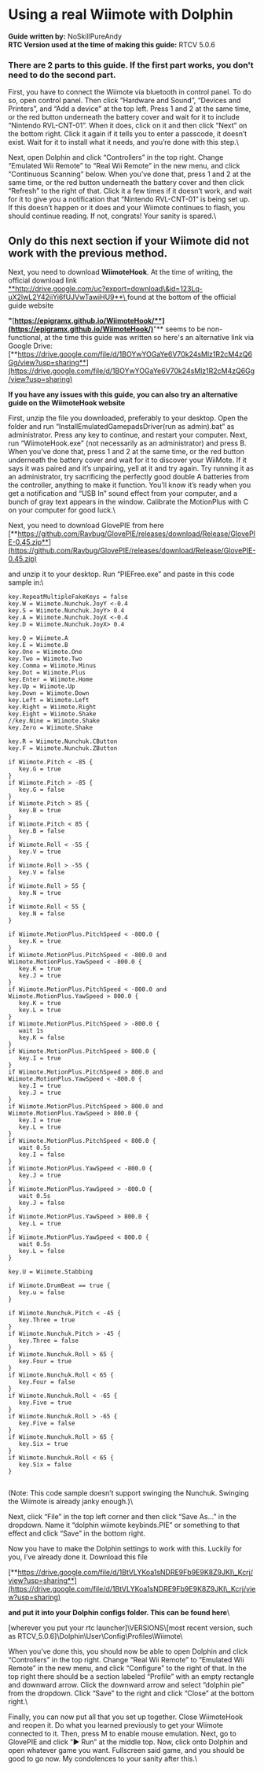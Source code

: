 # Using a real Wiimote with Dolphin

**Guide written by:** NoSkillPureAndy\
**RTC Version used at the time of making this guide:** RTCV 5.0.6

### **There are 2 parts to this guide. If the first part works, you don't need to do the second part.**

First, you have to connect the Wiimote via bluetooth in control panel. To do so, open control panel. Then click “Hardware and Sound”, “Devices and Printers”, and “Add a device” at the top left. Press 1 and 2 at the same time, or the red button underneath the battery cover and wait for it to include “Nintendo RVL-CNT-01”. When it does, click on it and then click “Next” on the bottom right. Click it again if it tells you to enter a passcode, it doesn’t exist. Wait for it to install what it needs, and you’re done with this step.\


Next, open Dolphin and click “Controllers” in the top right. Change “Emulated Wii Remote” to “Real Wii Remote” in the new menu, and click “Continuous Scanning” below. When you’ve done that, press 1 and 2 at the same time, or the red button underneath the battery cover and then click “Refresh” to the right of that. Click it a few times if it doesn’t work, and wait for it to give you a notification that “Nintendo RVL-CNT-01” is being set up. If this doesn’t happen or it does and your Wiimote continues to flash, you should continue reading. If not, congrats! Your sanity is spared.\


## **Only do this next section if your Wiimote did not work with the previous method.**

Next, you need to download **WiimoteHook**. At the time of writing, the official download link\
[**http://drive.google.com/uc?export=download\&id=123Lq-uX2lwL2Y42iiYi6fUJVwTawiHU9**\
](http://drive.google.com/uc?export=download\&id=123Lq-uX2lwL2Y42iiYi6fUJVwTawiHU9)found at the bottom of the official guide website



**"**[**https://epigramx.github.io/WiimoteHook/**](https://epigramx.github.io/WiimoteHook/)**"** seems to be non-functional, at the time this guide was written so here's an alternative link via Google Drive:\
[**https://drive.google.com/file/d/1BOYwYOGaYe6V70k24sMlz1R2cM4zQ6Gg/view?usp=sharing**](https://drive.google.com/file/d/1BOYwYOGaYe6V70k24sMlz1R2cM4zQ6Gg/view?usp=sharing)

**If you have any issues with this guide, you can also try an alternative guide on the WiimoteHook website**

First, unzip the file you downloaded, preferably to your desktop. Open the folder and run “InstallEmulatedGamepadsDriver(run as admin).bat” as administrator. Press any key to continue, and restart your computer. Next, run “WiimoteHook.exe” (not necessarily as an administrator) and press B. When you’ve done that, press 1 and 2 at the same time, or the red button underneath the battery cover and wait for it to discover your WiiMote. If it says it was paired and it’s unpairing, yell at it and try again. Try running it as an administrator, try sacrificing the perfectly good double A batteries from the controller, anything to make it function. You’ll know it’s ready when you get a notification and “USB In” sound effect from your computer, and a bunch of gray text appears in the window. Calibrate the MotionPlus with C on your computer for good luck.\


Next, you need to download GlovePIE from here\
[**https://github.com/Ravbug/GlovePIE/releases/download/Release/GlovePIE-0.45.zip**](https://github.com/Ravbug/GlovePIE/releases/download/Release/GlovePIE-0.45.zip)

and unzip it to your desktop. Run “PIEFree.exe” and paste in this code sample in:\


```
key.RepeatMultipleFakeKeys = false
key.W = Wiimote.Nunchuk.JoyY <-0.4
key.S = Wiimote.Nunchuk.JoyY> 0.4
key.A = Wiimote.Nunchuk.JoyX <-0.4
key.D = Wiimote.Nunchuk.JoyX> 0.4

key.Q = Wiimote.A
key.E = Wiimote.B
key.One = Wiimote.One
key.Two = Wiimote.Two
key.Comma = Wiimote.Minus
key.Dot = Wiimote.Plus
key.Enter = Wiimote.Home
key.Up = Wiimote.Up
key.Down = Wiimote.Down
key.Left = Wiimote.Left
key.Right = Wiimote.Right
key.Eight = Wiimote.Shake
//key.Nine = Wiimote.Shake
key.Zero = Wiimote.Shake

key.R = Wiimote.Nunchuk.CButton
key.F = Wiimote.Nunchuk.ZButton

if Wiimote.Pitch < -85 {
   key.G = true
}
if Wiimote.Pitch > -85 {
   key.G = false
}
if Wiimote.Pitch > 85 {
   key.B = true
}
if Wiimote.Pitch < 85 {
   key.B = false
}
if Wiimote.Roll < -55 {
   key.V = true
}
if Wiimote.Roll > -55 {
   key.V = false
}
if Wiimote.Roll > 55 {
   key.N = true
}
if Wiimote.Roll < 55 {
   key.N = false
}

if Wiimote.MotionPlus.PitchSpeed < -800.0 {
   key.K = true
}
if Wiimote.MotionPlus.PitchSpeed < -800.0 and Wiimote.MotionPlus.YawSpeed < -800.0 {
   key.K = true
   key.J = true
}
if Wiimote.MotionPlus.PitchSpeed < -800.0 and Wiimote.MotionPlus.YawSpeed > 800.0 {
   key.K = true
   key.L = true
}
if Wiimote.MotionPlus.PitchSpeed > -800.0 {
   wait 1s
   key.K = false
}
if Wiimote.MotionPlus.PitchSpeed > 800.0 {
   key.I = true
}
if Wiimote.MotionPlus.PitchSpeed > 800.0 and Wiimote.MotionPlus.YawSpeed < -800.0 {
   key.I = true
   key.J = true
}
if Wiimote.MotionPlus.PitchSpeed > 800.0 and Wiimote.MotionPlus.YawSpeed > 800.0 {
   key.I = true
   key.L = true
}
if Wiimote.MotionPlus.PitchSpeed < 800.0 {
   wait 0.5s
   key.I = false
}
if Wiimote.MotionPlus.YawSpeed < -800.0 {
   key.J = true
}
if Wiimote.MotionPlus.YawSpeed > -800.0 {
   wait 0.5s
   key.J = false
}
if Wiimote.MotionPlus.YawSpeed > 800.0 {
   key.L = true
}
if Wiimote.MotionPlus.YawSpeed < 800.0 {
   wait 0.5s
   key.L = false
}

key.U = Wiimote.Stabbing

if Wiimote.DrumBeat == true {
   key.u = false
}

if Wiimote.Nunchuk.Pitch < -45 {
   key.Three = true
}
if Wiimote.Nunchuk.Pitch > -45 {
   key.Three = false
}
if Wiimote.Nunchuk.Roll > 65 {
   key.Four = true
}
if Wiimote.Nunchuk.Roll < 65 {
   key.Four = false
}
if Wiimote.Nunchuk.Roll < -65 {
   key.Five = true
}
if Wiimote.Nunchuk.Roll > -65 {
   key.Five = false
}
if Wiimote.Nunchuk.Roll > 65 {
   key.Six = true
}
if Wiimote.Nunchuk.Roll < 65 {
   key.Six = false
}


```

(Note: This code sample doesn’t support swinging the Nunchuk. Swinging the Wiimote is already janky enough.)\


Next, click “File” in the top left corner and then click “Save As…” in the dropdown. Name it “dolphin wiimote keybinds.PIE” or something to that effect and click “Save” in the bottom right.

Now you have to make the Dolphin settings to work with this. Luckily for you, I’ve already done it. Download this file

[**https://drive.google.com/file/d/1BtVLYKoa1sNDRE9Fb9E9K8Z9JKI\_Kcrj/view?usp=sharing**](https://drive.google.com/file/d/1BtVLYKoa1sNDRE9Fb9E9K8Z9JKI\_Kcrj/view?usp=sharing)

**and put it into your Dolphin configs folder. This can be found here**\


\[wherever you put your rtc launcher]\VERSIONS\\\[most recent version, such as RTCV\_5.0.6]\Dolphin\User\Config\Profiles\Wiimote\


When you’ve done this, you should now be able to open Dolphin and click “Controllers” in the top right. Change “Real Wii Remote” to “Emulated Wii Remote” in the new menu, and click “Configure” to the right of that. In the top right there should be a section labeled “Profile” with an empty rectangle and downward arrow. Click the downward arrow and select “dolphin pie” from the dropdown. Click “Save” to the right and click “Close” at the bottom right.\


Finally, you can now put all that you set up together. Close WiimoteHook and reopen it. Do what you learned previously to get your Wiimote connected to it. Then, press M to enable mouse emulation. Next, go to GlovePIE and click “▶ Run” at the middle top. Now, click onto Dolphin and open whatever game you want. Fullscreen said game, and you should be good to go now. My condolences to your sanity after this.\
